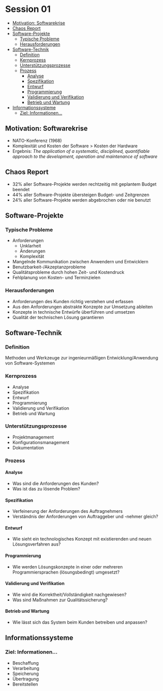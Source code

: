 # Session 01

<!-- toc orderedList:0 depthFrom:2 depthTo:6 -->

* [Motivation: Softwarekrise](#motivation-softwarekrise)
* [Chaos Report](#chaos-report)
* [Software-Projekte](#software-projekte)
  * [Typische Probleme](#typische-probleme)
  * [Herausforderungen](#herausforderungen)
* [Software-Technik](#software-technik)
  * [Definition](#definition)
  * [Kernprozess](#kernprozess)
  * [Unterstützungsprozesse](#unterstützungsprozesse)
  * [Prozess](#prozess)
    * [Analyse](#analyse)
    * [Spezifikation](#spezifikation)
    * [Entwurf](#entwurf)
    * [Programmierung](#programmierung)
    * [Validierung und Verifikation](#validierung-und-verifikation)
    * [Betrieb und Wartung](#betrieb-und-wartung)
* [Informationssysteme](#informationssysteme)
  * [Ziel: Informationen...](#ziel-informationen)

<!-- tocstop -->

## Motivation: Softwarekrise
* NATO-Konferenz (1968)
* Komplexität und Kosten der Software > Kosten der Hardware
* Ergebnis: *The application of a systematic, disciplined, quantifiable approach to the development, operation and maintenance of software*

## Chaos Report
* 32% aller Software-Projekte werden rechtzeitig mit geplantem Budget beendet
* 44% aller Software-Projekte übersteigen Budget- und Zeitgrenzen
* 24% aller Software-Projekte werden abgebrochen oder nie benutzt

## Software-Projekte
### Typische Probleme
* Anforderungen
  * Unklarheit
  * Änderungen
  * Komplexität
* Mangelnde Kommunikation zwischen Anwendern und Entwicklern
* Benutzbarkeit-/Akzeptanzprobleme
* Qualitätsprobleme durch hohen Zeit- und Kostendruck
* Fehlplanung von Kosten- und Terminzielen

### Herausforderungen
* Anforderungen des Kunden richtig verstehen und erfassen
* Aus den Anforderungen abstrakte Konzepte zur Umsetzung ableiten
* Konzepte in technische Entwürfe überführen und umsetzen
* Qualität der technischen Lösung garantieren

## Software-Technik
### Definition
Methoden und Werkzeuge zur ingenieurmäßigen Entwicklung/Anwendung von Software-Systemen

### Kernprozess
* Analyse
* Spezifikation
* Entwurf
* Programmierung
* Validierung und Verifikation
* Betrieb und Wartung

### Unterstützungsprozesse
* Projektmanagement
* Konfigurationsmanagement
* Dokumentation

### Prozess
#### Analyse
* Was sind die Anforderungen des Kunden?
* Was ist das zu lösende Problem?

#### Spezifikation
* Verfeinerung der Anforderungen des Auftragnehmers
* Verständnis der Anforderungen von Auftraggeber und -nehmer gleich?

#### Entwurf
* Wie sieht ein technologisches Konzept mit existierenden und neuen Lösungsverfahren aus?

#### Programmierung
* Wie werden Lösungskonzepte in einer oder mehreren Programmiersprachen (lösungsbedingt) umgesetzt?

#### Validierung und Verifikation
* Wie wird die Korrektheit/Vollständigkeit nachgewiesen?
* Was sind Maßnahmen zur Qualitätssicherung?

#### Betrieb und Wartung
* Wie lässt sich das System beim Kunden betreiben und anpassen?

## Informationssysteme
### Ziel: Informationen...
* Beschaffung
* Verarbeitung
* Speicherung
* Übertragung
* Bereitstellen
